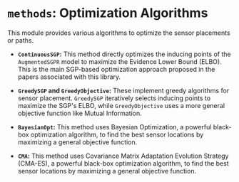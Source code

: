 # `methods`: Optimization Algorithms

This module provides various algorithms to optimize the sensor placements or paths.

* **`ContinuousSGP`:** This method directly optimizes the inducing points of the `AugmentedSGPR` model to maximize the Evidence Lower Bound (ELBO). This is the main SGP-based optimization approach proposed in the papers associated with this library.

* **`GreedySGP` and `GreedyObjective`:** These implement greedy algorithms for sensor placement. `GreedySGP` iteratively selects inducing points to maximize the SGP's ELBO, while `GreedyObjective` uses a more general objective function like Mutual Information.

* **`BayesianOpt`:** This method uses Bayesian Optimization, a powerful black-box optimization algorithm, to find the best sensor locations by maximizing a general objective function.

* **`CMA`:** This method uses Covariance Matrix Adaptation Evolution Strategy (CMA-ES), a powerful black-box optimization algorithm, to find the best sensor locations by maximizing a general objective function.